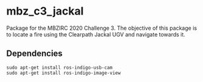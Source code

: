 # mbz_c3_jackal
Package for the MBZIRC 2020 Challenge 3. The objective of this package is to locate a fire using the Clearpath Jackal UGV and navigate towards it.

## Dependencies
```
sudo apt-get install ros-indigo-usb-cam
sudo apt-get install ros-indigo-image-view
```
